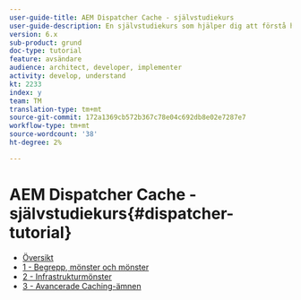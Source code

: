 ```yaml
---
user-guide-title: AEM Dispatcher Cache - självstudiekurs
user-guide-description: En självstudiekurs som hjälper dig att förstå hur Dispatcher fungerar och hur du kan arbeta med den.
version: 6.x
sub-product: grund
doc-type: tutorial
feature: avsändare
audience: architect, developer, implementer
activity: develop, understand
kt: 2233
index: y
team: TM
translation-type: tm+mt
source-git-commit: 172a1369cb572b367c78e04c692db8e02e7287e7
workflow-type: tm+mt
source-wordcount: '38'
ht-degree: 2%

---
```



# AEM Dispatcher Cache - självstudiekurs{#dispatcher-tutorial}

+ [Översikt](overview.md)
+ [1 - Begrepp, mönster och mönster](chapter-1.md)
+ [2 - Infrastrukturmönster](chapter-2.md)
+ [3 - Avancerade Caching-ämnen](chapter-3.md)
